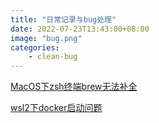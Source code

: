 ```yaml
---
title: "日常记录与bug处理"
date: 2022-07-23T13:43:00+08:00
image: "bug.png"
categories:
    - clean-bug
---
```

[MacOS下zsh终端brew无法补全](/clean-bug/macos下zsh终端brew无法补全)

[wsl2下docker启动问题](/clean-bug/wsl2下docker启动问题)
